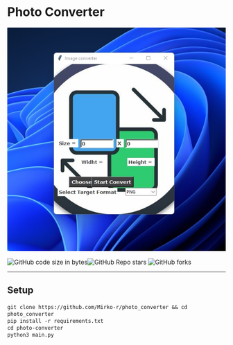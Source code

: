 # Photo Converter

![Photo Converter](https://github.com/Mirko-r/photo_converter/raw/main/screenshot.jpg)

![GitHub code size in bytes](https://img.shields.io/github/languages/code-size/Mirko-r/photo_converter)![GitHub Repo stars](https://img.shields.io/github/stars/Mirko-r/photo_converter?style=social) ![GitHub forks](https://img.shields.io/github/forks/Mirko-r/photo_converter?style=social)

---

## Setup

```shell
git clone https://github.com/Mirko-r/photo_converter && cd photo_converter
pip install -r requirements.txt
cd photo-converter
python3 main.py
```
